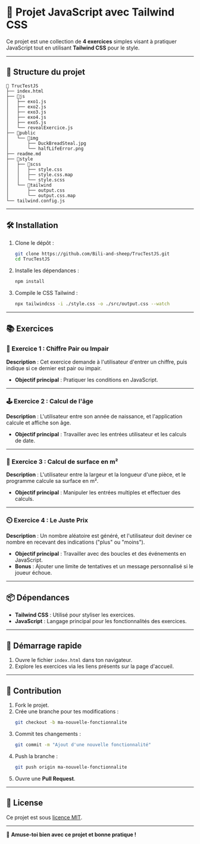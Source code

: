 
# 📝 Projet JavaScript avec Tailwind CSS

Ce projet est une collection de **4 exercices** simples visant à pratiquer JavaScript tout en utilisant **Tailwind CSS** pour le style.

---

## 📁 Structure du projet

```
📂 TrucTestJS
├── index.html
├── 📂js
│   ├── exo1.js
│   ├── exo2.js
│   ├── exo3.js
│   ├── exo4.js
│   ├── exo5.js
│   └── revealExercice.js
├── 📂public
│   └── 📂img
│       ├── DuckBreadSteal.jpg
│       └── halfLifeError.png
├── readme.md
├── 📂style
│   ├── 📂scss
│   │   ├── style.css
│   │   ├── style.css.map
│   │   └── style.scss
│   └── 📂tailwind
│       ├── output.css
│       └── output.css.map
└── tailwind.config.js
```

---

## 🛠️ Installation

1. Clone le dépôt :
   ```bash
   git clone https://github.com/Bili-and-sheep/TrucTestJS.git
   cd TrucTestJS
   ```

2. Installe les dépendances :
   ```bash
   npm install
   ```

3. Compile le CSS Tailwind :
   ```bash
   npx tailwindcss -i ./style.css -o ./src/output.css --watch
   ```


---

## 📚 Exercices

### 🔢 Exercice 1 : Chiffre Pair ou Impair
**Description** : Cet exercice demande à l'utilisateur d'entrer un chiffre, puis indique si ce dernier est pair ou impair.


- **Objectif principal** : Pratiquer les conditions en JavaScript.


---

### 🕹️ Exercice 2 : Calcul de l'âge
**Description** : L'utilisateur entre son année de naissance, et l'application calcule et affiche son âge.


- **Objectif principal** : Travailler avec les entrées utilisateur et les calculs de date.


---

### 🎨 Exercice 3 : Calcul de surface en m²
**Description** : L'utilisateur entre la largeur et la longueur d'une pièce, et le programme calcule sa surface en m².


- **Objectif principal** : Manipuler les entrées multiples et effectuer des calculs.


---

### ⏲️ Exercice 4 : Le Juste Prix
**Description** : Un nombre aléatoire est généré, et l'utilisateur doit deviner ce nombre en recevant des indications ("plus" ou "moins").


- **Objectif principal** : Travailler avec des boucles et des événements en JavaScript.
- **Bonus** : Ajouter une limite de tentatives et un message personnalisé si le joueur échoue.

---

## 📦 Dépendances

- **Tailwind CSS** : Utilisé pour styliser les exercices.
- **JavaScript** : Langage principal pour les fonctionnalités des exercices.

---

## 🚀 Démarrage rapide

1. Ouvre le fichier `index.html` dans ton navigateur.
2. Explore les exercices via les liens présents sur la page d'accueil.

---

## 🤝 Contribution

1. Fork le projet.
2. Crée une branche pour tes modifications :
   ```bash
   git checkout -b ma-nouvelle-fonctionnalite
   ```
3. Commit tes changements :
   ```bash
   git commit -m "Ajout d'une nouvelle fonctionnalité"
   ```
4. Push la branche :
   ```bash
   git push origin ma-nouvelle-fonctionnalite
   ```
5. Ouvre une **Pull Request**.

---

## 📝 License

Ce projet est sous [licence MIT](LICENSE).

---

🎉 **Amuse-toi bien avec ce projet et bonne pratique !**
